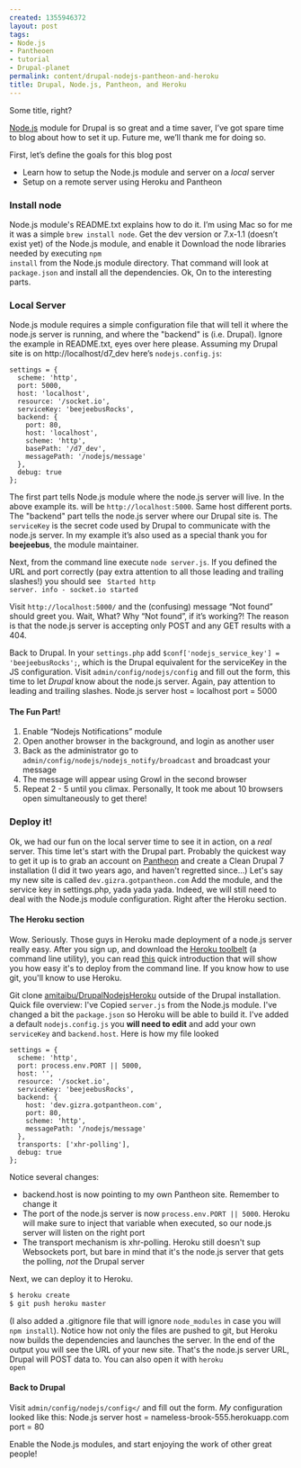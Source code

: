 ```yaml
--- 
created: 1355946372
layout: post
tags: 
- Node.js
- Pantheoen
- tutorial
- Drupal-planet
permalink: content/drupal-nodejs-pantheon-and-heroku
title: Drupal, Node.js, Pantheon, and Heroku
---
```

Some title, right?

[Node.js](http://drupal.org/project/nodejs) module for Drupal is so great and a time saver, I’ve got spare time to blog about how to set it up. Future me, we’ll thank me for doing so.

First, let’s define the goals for this blog post
* Learn how to setup the Node.js module and server on a _local_ server
* Setup on  a remote server using Heroku and Pantheon

### Install node
Node.js module's README.txt explains how to do it. I’m using Mac so for me it was a simple <code>brew install node</code>.
Get the dev version or 7.x-1.1 (doesn’t exist yet) of the Node.js module, and enable it
Download the node libraries needed by executing <code>npm install</code> from the Node.js module directory. That command will look at <code>package.json</code> and install all the dependencies.
Ok, On to the interesting parts.

### Local Server
Node.js module requires a simple configuration file that will tell it where the node.js server is running, and where the "backend" is (i.e. Drupal). Ignore the example in README.txt, eyes over here please. 
Assuming my Drupal site is on http://localhost/d7_dev here’s <code>nodejs.config.js</code>:

```
settings = {
  scheme: 'http',
  port: 5000,
  host: 'localhost',
  resource: '/socket.io',
  serviceKey: 'beejeebusRocks',
  backend: {
    port: 80,
    host: 'localhost',
    scheme: 'http',
    basePath: '/d7_dev',
    messagePath: '/nodejs/message'
  },
  debug: true
};
```

The first part tells Node.js module where the node.js server will live. In the above example its. will be <code>http://localhost:5000</code>. Same host different ports.
The "backend" part tells the node.js server where our Drupal site is.
The ``serviceKey`` is the secret code used by Drupal to communicate with the node.js server. In my example it’s also used as a special thank you for <strong>beejeebus</strong>, the module maintainer.

Next, from the command line execute <code>node server.js</code>. If you defined the URL and port correctly (pay extra attention to all those leading and trailing slashes!) you should see
<code>
Started http server.
   info  - socket.io started
</code>

Visit <code>http://localhost:5000/</code> and the (confusing) message “Not found” should greet you. Wait, What? Why “Not found”, if it’s working?!
The reason is that the node.js server is accepting only POST and any GET results with a 404.

Back to Drupal. In your <code>settings.php</code> add <code>$conf['nodejs_service_key'] = 'beejeebusRocks';</code>, which is the Drupal equivalent for the serviceKey in the JS configuration.
Visit <code>admin/config/nodejs/config</code> and fill out the form, this time to let <em>Drupal</em> know about the node.js server. Again, pay attention to leading and trailing slashes.
Node.js server host = localhost
port = 5000

#### The Fun Part!
<ol>
<li>Enable “Nodejs Notifications” module</li>
<li>Open another browser in the background, and login as another user</li>
<li>Back as the administrator go to <code>admin/config/nodejs/nodejs_notify/broadcast</code> and broadcast your message</li>
<li>The message will appear using Growl in the second browser</li>
<li>Repeat 2 - 5 until you climax. Personally, It took me about 10 browsers open simultaneously to get there!</li>
</ol>

### Deploy it!
Ok, we had our fun on the local server time to see it in action, on a <em>real</em> server.
This time let's start with the Drupal part. Probably the quickest way to get it up is to grab an account on <a href="https://www.getpantheon.com/">Pantheon</a> and create a Clean Drupal 7 installation (I did it two years ago, and haven't regretted since...)
Let's say my new site is called <code>dev.gizra.gotpantheon.com</code>
Add the module, and the service key in settings.php, yada yada yada. Indeed, we will still need to deal with the Node.js module configuration. Right after the Heroku section.

#### The Heroku section
Wow. Seriously. Those guys in Heroku made deployment of a node.js server really easy. After you sign up, and download the <a href="https://toolbelt.heroku.com">Heroku toolbelt</a> (a command line utility), you can read <a href="https://devcenter.heroku.com/articles/nodejs">this</a> quick introduction that will show you how easy it's to deploy from the command line. If you know how to use git, you'll know to use Heroku.

Git clone <a href="https://github.com/amitaibu/DrupalNodejsHeroku">amitaibu/DrupalNodejsHeroku</a> outside of the Drupal installation.
Quick file overview:
I've Copied <code>server.js</code> from the Node.js module.
I've changed a bit the <code>package.json</code> so Heroku will be able to build it.
I've added a default <code>nodejs.config.js</code> you <strong>will need to edit</strong> and add your own <code>serviceKey</code> and <code>backend.host</code>. Here is how my file looked

```
settings = {
  scheme: 'http',
  port: process.env.PORT || 5000,
  host: '',
  resource: '/socket.io',
  serviceKey: 'beejeebusRocks',
  backend: {
    host: 'dev.gizra.gotpantheon.com',
    port: 80,
    scheme: 'http',
    messagePath: '/nodejs/message'
  },
  transports: ['xhr-polling'],
  debug: true
};
```

Notice several changes:
<ul>
<li>backend.host is now pointing to my own Pantheon site. Remember to change it</li>
<li>The port of the node.js server is now <code>process.env.PORT || 5000</code>. Heroku will make sure to inject that variable when executed, so our node.js server will listen on the right port</li>
<li>The transport mechanism is xhr-polling. Heroku still doesn't sup Websockets port, but bare in mind that it's the node.js server that gets the polling, <em>not</em> the Drupal server</li>
</ul>

Next, we can deploy it to Heroku.
```bash
$ heroku create
$ git push heroku master
```

(I also added a .gitignore file that will ignore <code>node_modules</code> in case you will <code>npm install</code>).
Notice how not only the files are pushed to git, but Heroku now builds the dependencies and launches the server. In the end of the output you will see the URL of your new site. That's the node.js server URL, Drupal will POST data to. You can also open it with <code>heroku open</code>

#### Back to Drupal
Visit ``admin/config/nodejs/config</`` and fill out the form. _My_ configuration looked like this:
Node.js server host = nameless-brook-555.herokuapp.com
port = 80

Enable the Node.js modules, and start enjoying the work of other great people!
